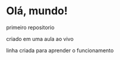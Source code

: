 # Olá, mundo!
 primeiro repositorio

 criado em uma aula ao vivo
 
 linha criada para aprender o funcionamento
